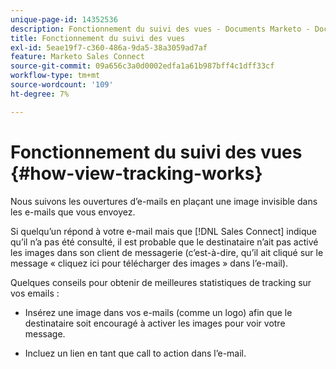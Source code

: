 ```yaml
---
unique-page-id: 14352536
description: Fonctionnement du suivi des vues - Documents Marketo - Documentation du produit
title: Fonctionnement du suivi des vues
exl-id: 5eae19f7-c360-486a-9da5-38a3059ad7af
feature: Marketo Sales Connect
source-git-commit: 09a656c3a0d0002edfa1a61b987bff4c1dff33cf
workflow-type: tm+mt
source-wordcount: '109'
ht-degree: 7%

---
```


# Fonctionnement du suivi des vues {#how-view-tracking-works}

Nous suivons les ouvertures d’e-mails en plaçant une image invisible dans les e-mails que vous envoyez.

Si quelqu’un répond à votre e-mail mais que [!DNL Sales Connect] indique qu’il n’a pas été consulté, il est probable que le destinataire n’ait pas activé les images dans son client de messagerie (c’est-à-dire, qu’il ait cliqué sur le message « cliquez ici pour télécharger des images » dans l’e-mail).

Quelques conseils pour obtenir de meilleures statistiques de tracking sur vos emails :

* Insérez une image dans vos e-mails (comme un logo) afin que le destinataire soit encouragé à activer les images pour voir votre message.

* Incluez un lien en tant que call to action dans l’e-mail.
